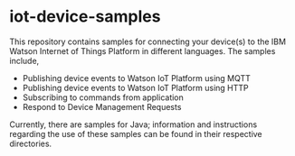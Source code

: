 # iot-device-samples
This repository contains samples for connecting your device(s) to the IBM Watson Internet of Things Platform in different languages. The samples include,

* Publishing device events to Watson IoT Platform using MQTT
* Publishing device events to Watson IoT Platform using HTTP
* Subscribing to commands from application
* Respond to Device Management Requests

Currently, there are samples for Java; information and instructions regarding the use of these samples can be found in their respective directories.
